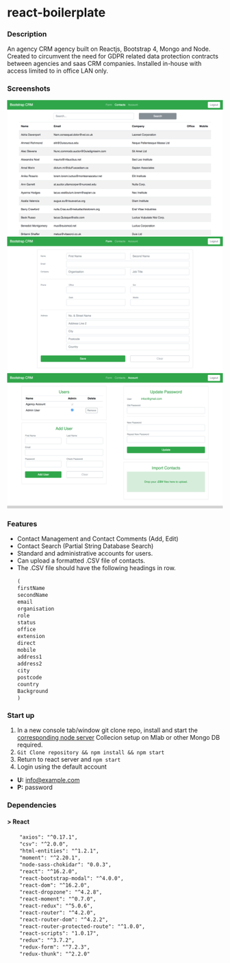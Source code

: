 # react-boilerplate
### Description
An agency CRM agency built on Reactjs, Bootstrap 4, Mongo and Node. Created to circumvent the need for GDPR related data protection contracts between agencies and saas CRM companies. Installed in-house with access limited to in office LAN only.

### Screenshots
![Contacts Page](BootstrapCRM-ContactsPage.png)
![New Contact Page](BootstrapCRM-NewContactForm.png)
![Account Page](BootstrapCRM-AccountPage.png)

### Features

- Contact Management and Contact Comments (Add, Edit)
- Contact Search (Partial String Database Search)
- Standard and administrative accounts for users.
- Can upload a formatted .CSV file of contacts.
- The .CSV file should have the following headings in row.
	```
	(
	firstName	
	secondName	
	email	
	organisation	
	role	
	status	
	office	
	extension	
	direct	
	mobile	
	address1	
	address2	
	city	
	postcode	
	country	
	Background
	)
	```


### Start up 
1. In a new console tab/window git clone repo, install and start the [corresponding node server](https://github.com/densk1/react-bootstrap-crm) Collecion setup on Mlab or other Mongo DB required.
2. `Git Clone repository && npm install && npm start`
3. Return to react server and `npm start`
4. Login using the default account
- **U:** info@example.com
- **P:** password


### Dependencies

#### > React
```
    "axios": "^0.17.1",
    "csv": "^2.0.0",
    "html-entities": "^1.2.1",
    "moment": "^2.20.1",
    "node-sass-chokidar": "0.0.3",
    "react": "^16.2.0",
    "react-bootstrap-modal": "^4.0.0",
    "react-dom": "^16.2.0",
    "react-dropzone": "^4.2.8",
    "react-moment": "^0.7.0",
    "react-redux": "^5.0.6",
    "react-router": "^4.2.0",
    "react-router-dom": "^4.2.2",
    "react-router-protected-route": "^1.0.0",
    "react-scripts": "1.0.17",
    "redux": "^3.7.2",
    "redux-form": "^7.2.3",
    "redux-thunk": "^2.2.0"
```
